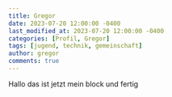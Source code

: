 ```yaml
---
title: Gregor
date: 2023-07-20 12:00:00 -0400
last_modified_at: 2023-07-20 12:00:00 -0400
categories: [Profil, Gregor]
tags: [jugend, technik, gemeinschaft]
author: gregor
comments: true
---
```

Hallo das ist jetzt mein block und fertig 